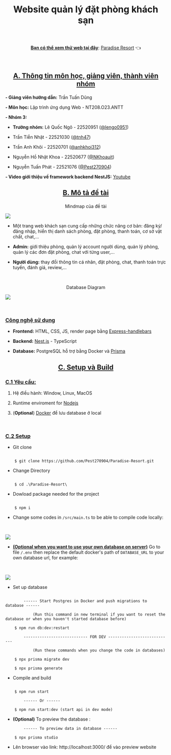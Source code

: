 # <p align="center">Website quản lý đặt phòng khách sạn</p>

<br />

<p align="center"> <b><ins>Bạn có thể xem thử web tại đây</ins></b>: <a href="https://paradise-resort-bice.vercel.app/">Paradise Resort</a> 👈</p>

<br />

## <ins><p align="center">A. Thông tin môn học, giảng viên, thành viên nhóm</p></ins>

**- Giảng viên hướng dẫn:** Trần Tuấn Dũng

**- Môn học:** Lập trình ứng dụng Web - NT208.O23.ANTT

**- Nhóm 3:**

-  **Trưởng nhóm:** Lê Quốc Ngô - 22520951 ([@lengo0951](https://github.com/lengo0951))

- Trần Tiễn Nhật - 22521030 ([@tnh47](https://github.com/tnh47))

- Trần Anh Khôi - 22520701 ([@anhkhoi312](https://github.com/anhkhoi312))

- Nguyễn Hồ Nhật Khoa - 22520677 ([@NKhoauit](https://github.com/NKhoauit))

- Nguyễn Tuấn Phát - 22521076 ([@Pest270904](https://github.com/Pest270904))

**- Video giới thiệu về framework backend NestJS:** [Youtube](https://youtu.be/-4oWuhSvy28?si=Uo2Ou3I4M9AucQ9l)

## <ins><p align="center">B. Mô tả đề tài</p> </ins>

<ins><p align="center">Mindmap của đề tài</p></ins>

![](https://i.postimg.cc/FzQyq0gh/B-n-t-duy-l-m-t-s-t-ch-c-th-ng-tin-m-t-c-ch-tr-c-quan-N-cho-th-y-m-i-quan-h-gi-a-c-c-ph.jpg)

- Một trang web khách sạn cung cấp những chức năng cơ bản: đăng ký/đăng nhập, hiển thị danh sách phòng, đặt phòng, thanh toán, cơ sở vật chất, chat,...

- **Admin:** giới thiệu phòng, quản lý account người dùng, quản lý phòng, quản lý các đơn đặt phòng, chat với từng user,...

- **Người dùng:** thay đổi thông tin cá nhân, đặt phòng, chat, thanh toán trực tuyến, đánh giá, review,...

<br />

<ins><p align="center">Database Diagram</p></ins>

![](https://i.postimg.cc/Dyvfg8ks/aaaa.webp)

<br />

### <ins>Công nghệ sử dụng</ins>

- **Frontend:**  HTML, CSS, JS, render page bằng [Express-handlebars](https://www.npmjs.com/package/express-handlebars)

- **Backend:** [Nest.js](https://nestjs.com/) - TypeScript

- **Database:** PostgreSQL hỗ trợ bằng Docker và [Prisma](https://www.prisma.io/)

## <ins><p align="center">C. Setup và Build</p></ins>

### <ins>C.1 Yêu cầu:</ins>

1. Hệ điều hành: Window, Linux, MacOS

2. Runtime enviroment for [Nodejs](https://nodejs.org/en)

3. (**Optional**) [Docker](https://www.docker.com/) để lưu database ở local 

<br />

### <ins>C.2 Setup</ins>

- Git clone

```console

	$ git clone https://github.com/Pest270904/Paradise-Resort.git

```

- Change Directory

```console

	$ cd .\Paradise-Resort\

```

- Dowload package needed for the project

```console

	$ npm i

```
- Change some codes in ``/src/main.ts`` to be able to compile code locally:
<br />

![](https://i.postimg.cc/pLJPnjL3/a.png)

- **<ins>(Optional when you want to use your own database on server)</ins>** Go to file ``/.env``  then replace the default docker's path of ``DATABASE_URL`` to your own database url, for example:
<br />

![](https://i.postimg.cc/PJJBNLRs/docker.png)

- Set up database

```console

		------ Start Postgres in Docker and push migrations to database ------

			(Run this command in new terminal if you want to reset the database or when you haven't started database before)

	$ npm run db:dev:restart

		---------------------------- FOR DEV ----------------------------

			(Run these commands when you change the code in databases)

	$ npx prisma migrate dev

	$ npx prisma generate

```

- Compile and build

```console

	$ npm run start

		------ Or ------

	$ npm run start:dev (start api in dev mode)

```

- **(Optional)** To preview the database :
``` console
		------ To preview data in database ------

	$ npx prisma studio
```

- Lên browser vào link: http://localhost:3000/ để vào preview website